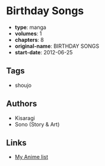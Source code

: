 # Birthday Songs

-   **type**: manga
-   **volumes**: 1
-   **chapters**: 8
-   **original-name**: BIRTHDAY SONGS
-   **start-date**: 2012-06-25

## Tags

-   shoujo

## Authors

-   Kisaragi
-   Sono (Story & Art)

## Links

-   [My Anime list](https://myanimelist.net/manga/46508/Birthday_Songs)
